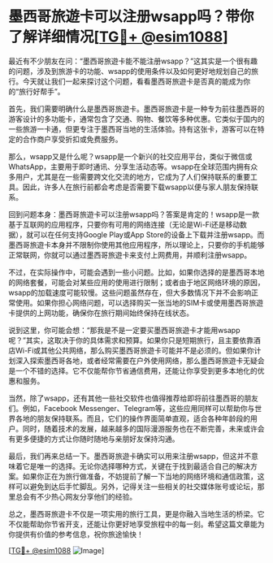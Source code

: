 # 墨西哥旅遊卡可以注册wsapp吗？带你了解详细情况[[TG💪+ @esim1088](https://t.me/s/esim1088)]

最近有不少朋友在问：“墨西哥旅遊卡能不能注册wsapp？”这其实是一个很有趣的问题，涉及到旅游卡的功能、wsapp的使用条件以及如何更好地规划自己的旅行。今天就让我们一起来探讨这个问题，看看墨西哥旅遊卡是否真的能成为你的“旅行好帮手”。

首先，我们需要明确什么是墨西哥旅遊卡。墨西哥旅遊卡是一种专为前往墨西哥的游客设计的多功能卡，通常包含了交通、购物、餐饮等多种优惠。它类似于国内的一些旅游一卡通，但更专注于墨西哥当地的生活体验。持有这张卡，游客可以在特定的合作商户享受折扣或免费服务。

那么，wsapp又是什么呢？wsapp是一个新兴的社交应用平台，类似于微信或WhatsApp，主要用于即时通讯、分享生活动态等。wsapp在全球范围内拥有众多用户，尤其是在一些需要跨文化交流的地方，它成为了人们保持联系的重要工具。因此，许多人在旅行前都会考虑是否需要下载wsapp以便与家人朋友保持联系。

回到问题本身：墨西哥旅遊卡可以注册wsapp吗？答案是肯定的！wsapp是一款基于互联网的应用程序，只要你有可用的网络连接（无论是Wi-Fi还是移动数据），就可以在任何支持Google Play或App Store的设备上下载并注册wsapp。而墨西哥旅遊卡本身并不限制你使用其他应用程序，所以理论上，只要你的手机能够正常联网，你就可以通过墨西哥旅遊卡来支付上网费用，并顺利注册wsapp。

不过，在实际操作中，可能会遇到一些小问题。比如，如果你选择的是墨西哥本地的网络套餐，可能会对某些应用的使用进行限制；或者由于地区网络环境的原因，wsapp的加载速度可能较慢。这些问题虽然存在，但大多数情况下并不会影响正常使用。如果你担心网络问题，可以选择购买一张当地的SIM卡或使用墨西哥旅遊卡提供的上网功能，确保你在旅行期间始终保持在线状态。

说到这里，你可能会想：“那我是不是一定要买墨西哥旅遊卡才能用wsapp呢？”其实，这取决于你的具体需求和预算。如果你只是短期旅行，且主要依靠酒店Wi-Fi或其他公共网络，那么购买墨西哥旅遊卡可能并不是必须的。但如果你计划深入探索墨西哥各地，或者经常需要在户外使用网络，那么墨西哥旅遊卡无疑会是一个不错的选择。它不仅能帮你节省通信费用，还能让你享受到更多本地化的优惠和服务。

当然，除了wsapp，还有其他一些社交软件也值得推荐给即将前往墨西哥的朋友们。例如，Facebook Messenger、Telegram等，这些应用同样可以帮助你与世界各地的朋友保持联系。而且，它们的操作界面简单直观，适合各种年龄段的用户。同时，随着技术的发展，越来越多的国际漫游服务也在不断完善，未来或许会有更多便捷的方式让你随时随地与亲朋好友保持沟通。

最后，我们再来总结一下。墨西哥旅遊卡确实可以用来注册wsapp，但这并不意味着它是唯一的选择。无论你选择哪种方式，关键在于找到最适合自己的解决方案。如果你正在为旅行做准备，不妨提前了解一下当地的网络环境和通信政策，这样可以避免到达后手忙脚乱。另外，记得关注一些相关的社交媒体账号或论坛，那里总会有不少热心网友分享他们的经验。

总之，墨西哥旅遊卡不仅是一项实用的旅行工具，更是你融入当地生活的桥梁。它不仅能帮助你节省开支，还能让你更好地享受旅程中的每一刻。希望这篇文章能为你提供有价值的参考信息，祝你旅途愉快！

[[TG💪+ @esim1088](https://t.me/s/esim1088) ![Image](https://i.postimg.cc/4NQfJmqS/Snipaste-2025-05-13-00-14-12.png)]
